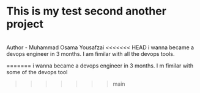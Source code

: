 # This is my test second another project
<br>
Author - Muhammad Osama Yousafzai
<<<<<<< HEAD
i wanna became a devops engineer in 3 months. I am fimilar with all the devops tools.

=======
i wanna became a devops engineer in 3 months. I m fimilar with some of the devops tool
>>>>>>> main
